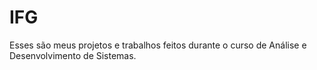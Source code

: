 # IFG
Esses são meus projetos e trabalhos feitos durante o curso de Análise e Desenvolvimento de Sistemas.
